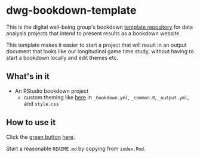 
# dwg-bookdown-template

This is the digital well-being group's bookdown [template repository](https://docs.github.com/en/repositories/creating-and-managing-repositories/creating-a-repository-from-a-template) for data analysis projects that intend to present results as a bookdown website.

This template makes it easier to start a project that will result in an output document that looks like our longitudinal game time study, without having to start a bookdown locally and edit themes etc.

## What's in it

- An RStudio bookdown project
  - custom theming like [here](https://digital-wellbeing.github.io/gametime-longitudinal/) in `_bookdown.yml`, `_common.R`, `_output.yml`, and `style.css`

## How to use it

Click the [green button](https://docs.github.com/en/repositories/creating-and-managing-repositories/creating-a-repository-from-a-template) [here](https://github.com/digital-wellbeing/dwg-bookdown-template).

Start a reasonable `README.md` by copying from `index.Rmd`.

